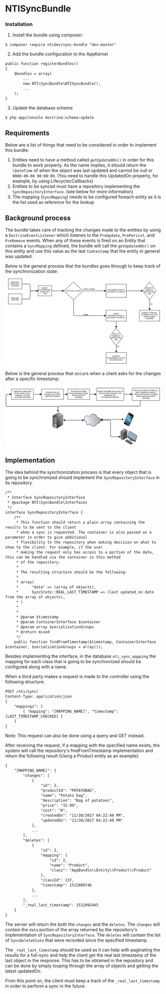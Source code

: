 # NTISyncBundle


### Installation

1. Install the bundle using composer:

```
$ composer require ntidev/sync-bundle "dev-master"
```


2. Add the bundle configuration to the AppKernel


```
public function registerBundles()
{
    $bundles = array(
        ...
        new NTI\SyncBundle\NTISyncBundle(),
        ...
    );
}
```

3. Update the database schema

```
$ php app/console doctrine:schema:update
```

## Requirements

Below are a list of things that need to be considered in order to implement this bundle:

1. Entities need to have a method called `getUpdatedOn()` in order for this bundle to work properly. As the name implies, it should return the `\DateTime` of when the object was last updated and cannot be null or `0000-00-00 00:00:00`. (You need to handle this UpdatedOn property, for example, by using LifecyclecCallbacks)
2. Entities to be synced must have a repository implementing the `SyncRepositoryInterface`. (see below for more information)
3. The mapping (`SyncMapping`) needs to be configured foreach entity as it is the list used as reference for the lookup 

## Background process

The bundle takes care of tracking the changes made to the entities by using a `DoctrineEventListener` which listenes to the `PreUpdate`, `PrePersist`, and `PreRemove` events. When any of these events is fired on an Entity that contains a `SyncMapping` defined, the bundle will call the `getUpdatedOn()` on this entity and use this value as the last `timtestamp` that the entity in general was updated.

Below is the general process that the bundles goes through to keep track of the synchronization state:

![Synchronization Process - Server](/Images/SynchronizationProcess-Server.PNG?raw=true "Synchronization State Process on the Server")

Below is the general process that occurs when a client asks for the changes after a specific timestamp:

![Synchronization Process - Client](/Images/SynchronizationProcess-Client.PNG?raw=true "Synchronization Process on the Client")

## Implementation

The idea behind the synchronization process is that every object that is going to be synchronized should implement the `SyncRepositoryInterface` in its repository.

```
/**
 * Interface SyncRepositoryInterface
 * @package NTI\SyncBundle\Interfaces
 */
interface SyncRepositoryInterface {
    /**
     * This function should return a plain array containing the results to be sent to the client
     * when a sync is requested. The container is also passed as a parameter in order to give additional
     * flexibility to the repository when making decision on what to show to the client. For example, if the user
     * making the request only has access to a portion of the data, this can be handled via the container in this method
     * of the repository.
     * 
     * The resulting structure should be the following:
     * 
     * array(
     *      "data" => (array of objects),
     *      SyncState::REAL_LAST_TIMESTAMP => (last updated_on date from the array of objects),
     * )
     *     
     *
     * @param $timestamp
     * @param ContainerInterface $container
     * @param array $serializationGroups
     * @return mixed
     */
    public function findFromTimestamp($timestamp, ContainerInterface $container, $serializationGroups = array());
```

Besides implementing the interface, in the database `nti_sync_mapping` the mapping for each class that is going to be synchronized should be configured along with a name.

When a third party makes a request is made to the controller using the following structure:

```
POST /nti/sync/
Content-Type: application/json
{
    "mappings": [
        { "mapping": "[MAPPING_NAME]", "timestamp": [LAST_TIMESTAMP_CHECKED] }
    ]
}
```
Note: This request can also be done using a query and GET instead.

After receiving the request, if a mapping with the specified name exists, the system will call the repository's findFromTimestamp implementation and return the following result (Using a Product entity as an example):

```
{
    "[MAPPING_NAME]": {
        "changes": [
            {
                "id": 2,
                "productId": "POTATOBAG",
                "name": "Potato bag",
                "description": "Bag of potatoes",
                "price": "32.99",
                "cost": "0",
                "createdOn": "11/30/2017 04:22:49 PM",
                "updatedOn": "11/30/2017 04:22:49 PM"
            },
            ...
        ],
        "deletes": [
            {
                "id": 2,
                "mapping": {
                    "id": 2,
                    "name": "Product",
                    "class": "AppBundle\\Entity\\Product\\Product"
                },
                "classId": 137,
                "timestamp": 1512080746
            },
            ...
        ],
        "_real_last_timestamp": 1512092445
    }
}

```

The server will return the both the `changes` and the `deletes`. The `changes` will contain the `data` portion of the array returned by
the repository's implementation of `SyncRepositoryInterface`. The `deletes` will contain the list of `SyncDeleteState` that were recorded since the 
specified timestamp.

The `_real_last_timestamp` should be used as it can help with paginating the results for a full-sync and help the client
get the real last timestamp of the last object in the response. This has to be obtained in the repository and can be done
by simply looping through the array of objects and getting the latest updatedOn.

From this point on, the client must keep a track of the `_real_last_timestamp` in order to perform a sync in the future. 
